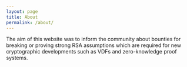 ```yaml
---
layout: page
title: About
permalink: /about/
---
```


The aim of this website was to inform the community about bounties for breaking or proving strong RSA assumptions which are required for new cryptographic developments such as VDFs and zero-knowledge proof systems.
